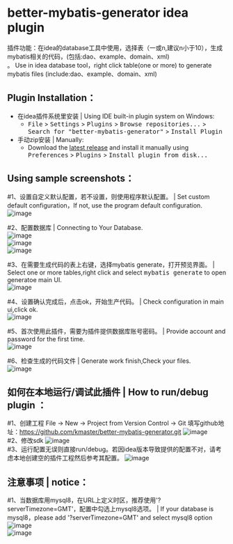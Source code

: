better-mybatis-generator idea plugin
====
插件功能：在idea的database工具中使用，选择表（一或n,建议n小于10），生成mybatis相关的代码，(包括:dao、example、domain、xml)<br>。
Use in idea database tool，right click table(one or more) to generate mybatis files (include:dao、example、domain、xml)<br>

Plugin Installation：
-------
- 在idea插件系统里安装 | Using IDE built-in plugin system on Windows:
  - <kbd>File</kbd> > <kbd>Settings</kbd> > <kbd>Plugins</kbd> > <kbd>Browse repositories...</kbd> > <kbd>Search for "better-mybatis-generator"</kbd> > <kbd>Install Plugin</kbd>
- 手动zip安装 | Manually:
  - Download the [latest release](https://plugins.jetbrains.com/plugin/11021-better-mybatis-generator) and install it manually using <kbd>Preferences</kbd> > <kbd>Plugins</kbd> > <kbd>Install plugin from disk...</kbd>

Using sample screenshots：
-------
#1、设置自定义默认配置，若不设置，则使用程序默认配置。 | Set custom default configuration，If not, use the program default configuration.<br>
![image](https://github.com/kmaster/better-mybatis-generator/blob/master/image/1.png)<br>

#2、配置数据库 | Connecting to Your Database.<br>
![image](https://github.com/kmaster/better-mybatis-generator/blob/master/image/2.png)<br>
![image](https://github.com/kmaster/better-mybatis-generator/blob/master/image/3.png)<br>
![image](https://github.com/kmaster/better-mybatis-generator/blob/master/image/4.png)<br>

#3、在需要生成代码的表上右键，选择mybatis generate，打开预览界面。 | Select one or more tables,right click and select <kbd>mybatis generate</kbd> to open generatoe main UI. <br>
![image](https://github.com/kmaster/better-mybatis-generator/blob/master/image/5.png)<br>

#4、设置确认完成后，点击ok，开始生产代码。 | Check configuration in main ui,click ok.<br>
![image](https://github.com/kmaster/better-mybatis-generator/blob/master/image/6.png)<br>

#5、首次使用此插件，需要为插件提供数据库账号密码。 | Provide account and password for the first time. <br>
![image](https://github.com/kmaster/better-mybatis-generator/blob/master/image/7.png)<br>

#6、检查生成的代码文件 | Generate work finish,Check your files.<br>
![image](https://github.com/kmaster/better-mybatis-generator/blob/master/image/8.png)<br>


如何在本地运行/调试此插件 | How to run/debug plugin ：
-------
#1、创建工程  File -> New -> Project from Version Control -> Git  填写github地址：https://github.com/kmaster/better-mybatis-generator.git
![image](https://github.com/kmaster/better-mybatis-generator/blob/master/image/从github创建工程.png)<br>
#2、修改sdk
![image](https://github.com/kmaster/better-mybatis-generator/blob/master/image/修改插件sdk.png)<br>
#3、运行配置无误则直接run/debug。若因idea版本导致提供的配置不对，请考虑本地创建空的插件工程然后参考其配置。
![image](https://github.com/kmaster/better-mybatis-generator/blob/master/image/修改插件sdk.png)<br>

注意事项 | notice：
-------
#1、当数据库用mysql8，在URL上定义时区，推荐使用'?serverTimezone=GMT'，配置中勾选上mysql8选项。 | If your database is mysql8，please add  '?serverTimezone=GMT' and select mysql8 option<br>
![image](https://github.com/kmaster/better-mybatis-generator/blob/master/image/mysql8-config.png)<br>
![image](https://github.com/kmaster/better-mybatis-generator/blob/master/image/mysql选项.png)<br>


